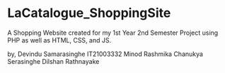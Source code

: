 # LaCatalogue_ShoppingSite

A Shopping Website created for my 1st Year 2nd Semester Project using PHP as well as HTML, CSS, and JS. 

by, 
Devindu Samarasinghe IT21003332
Minod Rashmika 
Chanukya Serasinghe
Dilshan Rathnayake
